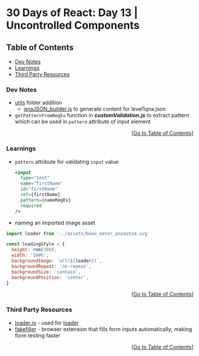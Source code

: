 <!-- omit in toc -->
# 30 Days of React: Day 13 | Uncontrolled Components

<!-- omit in toc -->
## Table of Contents
- [Dev Notes](#dev-notes)
- [Learnings](#learnings)
- [Third Party Resources](#third-party-resources)

### Dev Notes
* [utils](./src/utils/) folder addition
  * [qnaJSON_builder.js](./src/utils/qnaJSON_builder.js) to generate content for level1qna.json
* `getPatternFromRegEx` function in ***customValidation.js*** to extract pattern which can be used in `pattern` attribute of input element

<div align="right">[<a href="#table-of-contents">Go to Table of Contents</a>]</div>

### Learnings
* `pattern` attribute for validating `input` value
  ```jsx
  <input
    type="text"
    name="firstName"
    id="firstName"
    ref={firstName}
    pattern={nameRegEx}
    required
  />
  ```
* naming an imported image asset
```js
import loader from '../assets/bean_eater_animated.svg'

const loadingStyle = {
  height: rem(360),
  width: '100%',
  backgroundImage: `url(${loader})`,
  backgroundRepeat: 'no-repeat',
  backgroundSize: 'contain',
  backgroundPosition: 'center',
}
```

<div align="right">[<a href="#table-of-contents">Go to Table of Contents</a>]</div>

### Third Party Resources
* [loader.io](https://loader.io) - used for [loader](./src/assets/bean_eater_animated.svg)
* [fakefiller](https://fakefiller.com/) - browser extension that fills form inputs automatically; making form testing faster

<div align="right">[<a href="#table-of-contents">Go to Table of Contents</a>]</div>

